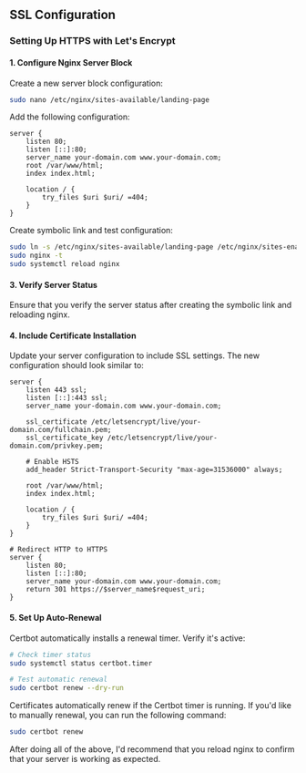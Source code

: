 ## SSL Configuration

### Setting Up HTTPS with Let's Encrypt

#### 1. Configure Nginx Server Block
Create a new server block configuration:

```bash
sudo nano /etc/nginx/sites-available/landing-page
```

Add the following configuration:
```nginx
server {
    listen 80;
    listen [::]:80;
    server_name your-domain.com www.your-domain.com;
    root /var/www/html;
    index index.html;

    location / {
        try_files $uri $uri/ =404;
    }
}
```

Create symbolic link and test configuration:
```bash
sudo ln -s /etc/nginx/sites-available/landing-page /etc/nginx/sites-enabled/
sudo nginx -t
sudo systemctl reload nginx
```

#### 3. Verify Server Status
Ensure that you verify the server status after creating the symbolic link and reloading nginx.

#### 4. Include Certificate Installation
Update your server configuration to include SSL settings. The new configuration should look similar to:

```nginx
server {
    listen 443 ssl;
    listen [::]:443 ssl;
    server_name your-domain.com www.your-domain.com;
    
    ssl_certificate /etc/letsencrypt/live/your-domain.com/fullchain.pem;
    ssl_certificate_key /etc/letsencrypt/live/your-domain.com/privkey.pem;
    
    # Enable HSTS
    add_header Strict-Transport-Security "max-age=31536000" always;
    
    root /var/www/html;
    index index.html;

    location / {
        try_files $uri $uri/ =404;
    }
}

# Redirect HTTP to HTTPS
server {
    listen 80;
    listen [::]:80;
    server_name your-domain.com www.your-domain.com;
    return 301 https://$server_name$request_uri;
}
```

#### 5. Set Up Auto-Renewal
Certbot automatically installs a renewal timer. Verify it's active:

```bash
# Check timer status
sudo systemctl status certbot.timer

# Test automatic renewal
sudo certbot renew --dry-run
```

Certificates automatically renew if the Certbot timer is running. If you'd like to manually renewal, you can run the following command:
```bash
sudo certbot renew
```

After doing all of the above, I'd recommend that you reload nginx to confirm that your server is working as expected. 

